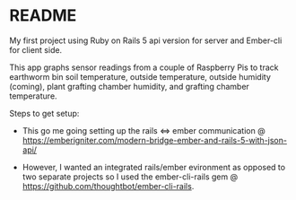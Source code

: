 # README

My first project using Ruby on Rails 5 api version for server and Ember-cli for client side.

This app graphs sensor readings from a couple of Raspberry Pis to track earthworm bin soil temperature, outside temperature, outside humidity (coming), plant grafting chamber humidity, and grafting chamber temperature.

Steps to get setup:

* This go me going setting up the rails <=> ember communication @ https://emberigniter.com/modern-bridge-ember-and-rails-5-with-json-api/

* However, I wanted an integrated rails/ember evironment as opposed to two separate projects so I used the ember-cli-rails gem @ https://github.com/thoughtbot/ember-cli-rails.
